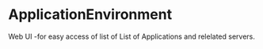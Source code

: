 # ApplicationEnvironment
Web UI -for easy access of list of List of Applications and relelated servers.
